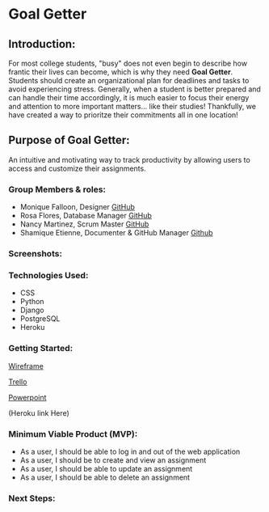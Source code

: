 # Goal Getter

## Introduction: 
For most college students, "busy" does not even begin to describe how frantic their lives can become, which is why they need **Goal Getter**. Students should create an organizational plan for deadlines and tasks to avoid experiencing stress. Generally, when a student is better prepared and can handle their time accordingly, it is much easier to focus their energy and attention to more important matters... like their studies! Thankfully, we have created a way to prioritze their commitments all in one location! 

## Purpose of Goal Getter:
An intuitive and motivating way to track productivity by allowing users to access and customize their assignments.

### Group Members & roles: 
-  Monique Falloon, Designer [GitHub](https://github.com/mefalloon)
-  Rosa Flores, Database Manager [GitHub](https://github.com/rosacf-ga)
-  Nancy Martinez, Scrum Master [GitHub](https://github.com/nanmardel)
-  Shamique Etienne, Documenter & GitHub Manager [Github](https://github.com/shamique202)

### Screenshots: 

### Technologies Used:
-   CSS
-   Python
-   Django
-   PostgreSQL
-   Heroku

### Getting Started: 
[Wireframe](https://www.figma.com/file/dfizlaxXeeRmkcTHLNEaH3/Untitled?node-id=0%3A1)

[Trello](https://trello.com/b/NJ9IhsAl/group-preoject)

[Powerpoint](https://docs.google.com/presentation/d/1PFo-nP6LyRT1axYmt0b9EzCq6sb9umg40SqgB6c3lBQ/edit?usp=sharing)


(Heroku link Here)

### Minimum Viable Product (MVP): 
-  As a user, I should be able to log in and out of the web application
-  As a user, I should be to create and view an assignment
-  As a user, I should be able to update an assignment
-  As a user, I should be able to delete an assignment

### Next Steps: